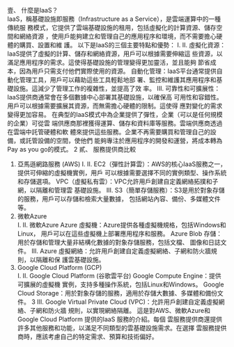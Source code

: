 壹、 什麼是IaaS？  
IaaS，稱基礎設施即服務（Infrastructure as a Service），是雲端運算中的一種傳統服
務模式，它提供了雲端基礎設施的租用，包括虛擬化的計算資源、儲存空間和網絡資源
，使用戶能夠建立和管理自己的應用程序和環境，而不需要擔心硬體的購買、設置和維
護。 
以下是IaaS的三個主要特點和優勢： 
I. 
II. 
虛擬化資源：IaaS提供了虛擬的計算、儲存和網絡資源，用戶可以根據需要伸縮這
些資源，以滿足應用程序的需求。這使得基礎設施的管理變得更加靈活，並且能夠
節省成本，因為用戶只需支付他們實際使用的資源。 
自動化管理：IaaS平台通常提供自動化管理工具，用戶可以藉助這些工具輕鬆地部
署、監控和維護其應用程序和基礎設施。這減少了管理工作的複雜性，並提高了效
率。 
III. 可靠性和可擴展性：IaaS提供商通常會在多個數據中心部署其基礎設施，以確保高
可用性和容錯性。用戶可以根據需要擴展其資源，而無需擔心硬體的限制。這使得
應對變化的需求變得更加容易。 
在典型的IaaS模式中為企業提供了彈性，企業（可以是任何規模的企業）可從雲
端供應商那裡獲得運算、儲存和資料庫等服務。雲端供應商透過在雲端中託管硬體和軟
體來提供這些服務。企業不再需要購買和管理自己的設備，或託管設備的空間，使他們
能夠專注於應用程序的開發和運營，將成本轉為Pay as you go的模式。 
2 
貳、 服務提供商比較 
1. 亞馬遜網路服務 (AWS) 
I. 
II. 
EC2（彈性計算雲）：AWS的核心IaaS服務之一，提供可伸縮的虛擬機實例，用戶
可以根據需要選擇不同的實例類型、操作系統和存儲選項。 
VPC（虛擬私有雲）：VPC允許用戶創建自定義網絡拓撲和子網，以隔離和管理雲
基礎設施。 
III. S3（簡單存儲服務）：S3是用於對象存儲的服務，用戶可以存儲和檢索大量數據，
包括網站內容、備份、多媒體文件等。 
2. 微軟Azure  
I. 
II. 
微軟Azure Azure 虛擬機：Azure提供各種虛擬機規格，包括Windows和Linux，
用戶可以在這些虛擬機上部署應用程序和服務。 
Azure Blob 存儲：用於存儲和管理大量非結構化數據的對象存儲服務，包括文檔、
圖像和日誌文件。 
III. Azure 虛擬網絡：允許用戶創建自定義虛擬網絡、子網和防火牆規則，以隔離和保
護雲基礎設施。 
3. Google Cloud Platform (GCP)  
I. 
II. 
Google Cloud Platform (谷歌雲平台) Google Compute Engine：提供可擴展的虛擬機
實例，支持多種操作系統，包括Linux和Windows。 
Google Cloud Storage：用於對象存儲的服務，適用於存儲大數據、多媒體和備份文
件。 
3 
III. Google Virtual Private Cloud (VPC)：允許用戶創建自定義虛擬網絡、子網和防火牆
規則，以實現網絡隔離。 
這是對AWS、微軟Azure和Google Cloud Platform 提供的IaaS 服務的介紹。每個
雲服務提供商還提供許多其他服務和功能，以滿足不同類型的雲基礎設施需求。在選擇
雲服務提供商時，應該考慮自己的特定需求、預算和技術偏好。
